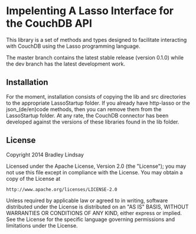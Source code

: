 # Impelenting A Lasso Interface for the CouchDB API

This library is a set of methods and types designed to facilitate interacting
with CouchDB using the Lasso programming language.

The master branch contains the latest stable release (version 0.1.0) while the
dev branch has the latest development work.


## Installation

For the moment, installation consists of copying the lib and src directories to
the appropriate LassoStartup folder. If you already have http-lasso or the
json_(de/en)code methods, then you can remove them from the LassoStartup folder.
At any rate, the CouchDB connector has been developed against the versions of
these libraries found in the lib folder.


## License

Copyright 2014 Bradley Lindsay

Licensed under the Apache License, Version 2.0 (the "License");
you may not use this file except in compliance with the License.
You may obtain a copy of the License at

    http://www.apache.org/licenses/LICENSE-2.0

Unless required by applicable law or agreed to in writing, software
distributed under the License is distributed on an "AS IS" BASIS,
WITHOUT WARRANTIES OR CONDITIONS OF ANY KIND, either express or implied.
See the License for the specific language governing permissions and
limitations under the License.